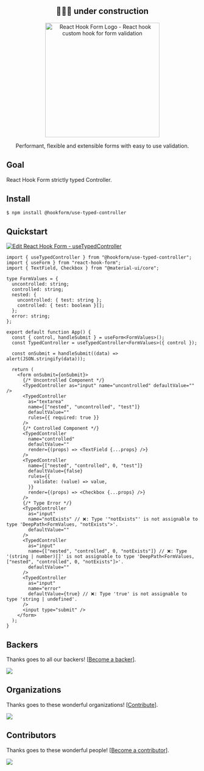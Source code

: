 <div align="center">
  <h2>👷🏻‍♂️ under construction</h2>
</div>

<div align="center">
    <p align="center">
        <a href="https://react-hook-form.com" title="React Hook Form - Simple React forms validation">
            <img src="https://raw.githubusercontent.com/bluebill1049/react-hook-form/master/website/logo.png" alt="React Hook Form Logo - React hook custom hook for form validation" width="300px" />
        </a>
    </p>
</div>

<p align="center">Performant, flexible and extensible forms with easy to use validation.</p>

## Goal

React Hook Form strictly typed Controller.

## Install

```
$ npm install @hookform/use-typed-controller
```

## Quickstart

[![Edit React Hook Form - useTypedController](https://codesandbox.io/static/img/play-codesandbox.svg)](https://codesandbox.io/s/react-hook-form-usetypedcontroller-23qv1?fontsize=14&hidenavigation=1&theme=dark)

```tsx
import { useTypedController } from "@hookform/use-typed-controller";
import { useForm } from "react-hook-form";
import { TextField, Checkbox } from "@material-ui/core";

type FormValues = {
  uncontrolled: string;
  controlled: string;
  nested: {
    uncontrolled: { test: string };
    controlled: { test: boolean }[];
  };
  error: string;
};

export default function App() {
  const { control, handleSubmit } = useForm<FormValues>();
  const TypedController = useTypedController<FormValues>({ control });

  const onSubmit = handleSubmit((data) => alert(JSON.stringify(data)));

  return (
    <form onSubmit={onSubmit}>
      {/* Uncontrolled Component */}
      <TypedController as="input" name="uncontrolled" defaultValue="" />
      <TypedController
        as="textarea"
        name={["nested", "uncontrolled", "test"]}
        defaultValue=""
        rules={{ required: true }}
      />
      {/* Controlled Component */}
      <TypedController
        name="controlled"
        defaultValue=""
        render={(props) => <TextField {...props} />}
      />
      <TypedController
        name={["nested", "controlled", 0, "test"]}
        defaultValue={false}
        rules={{
          validate: (value) => value,
        }}
        render={(props) => <Checkbox {...props} />}
      />
      {/* Type Error */}
      <TypedController
        as="input"
        name="notExists" // ❌: Type '"notExists"' is not assignable to type 'DeepPath<FormValues, "notExists">'.
        defaultValue=""
      />
      <TypedController
        as="input"
        name={["nested", "controlled", 0, "notExists"]} // ❌: Type '(string | number)[]' is not assignable to type 'DeepPath<FormValues, ["nested", "controlled", 0, "notExists"]>'.
        defaultValue=""
      />
      <TypedController
        as="input"
        name="error"
        defaultValue={true} // ❌: Type 'true' is not assignable to type 'string | undefined'.
      />
      <input type="submit" />
    </form>
  );
}
```

## Backers

Thanks goes to all our backers! [[Become a backer](https://opencollective.com/react-hook-form#backer)].

<a href="https://opencollective.com/react-hook-form#backers">
    <img src="https://opencollective.com/react-hook-form/backers.svg?width=950" />
</a>

## Organizations

Thanks goes to these wonderful organizations! [[Contribute](https://opencollective.com/react-hook-form/contribute)].

<a href="https://github.com/react-hook-form/react-hook-form/graphs/contributors">
    <img src="https://opencollective.com/react-hook-form/organizations.svg?width=950" />
</a>

## Contributors

Thanks goes to these wonderful people! [[Become a contributor](CONTRIBUTING.md)].

<a href="https://github.com/react-hook-form/react-hook-form/graphs/contributors">
    <img src="https://opencollective.com/react-hook-form/contributors.svg?width=950" />
</a>
